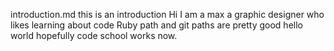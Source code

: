 introduction.md
this is an introduction
Hi 
I am a max a graphic designer who likes learning about code
Ruby path and git paths are pretty good
hello world hopefully code school works now.
